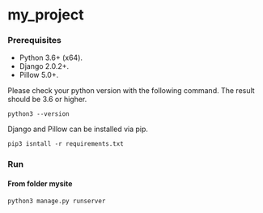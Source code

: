 # my_project

### Prerequisites
- Python 3.6+ (x64). 
- Django 2.0.2+.
- Pillow 5.0+.

Please check your python version with the following command. The result should be 3.6 or higher.
```
python3 --version
```
Django and Pillow can be installed via pip.
```
pip3 isntall -r requirements.txt
```

### Run

#### From folder mysite
```
python3 manage.py runserver
```
